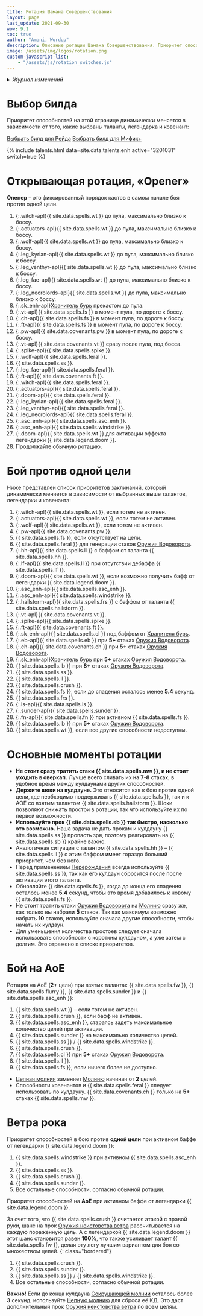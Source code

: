 ```yaml
---
title: Ротация Шамана Совершенствования
layout: page
last_update: 2021-09-30
wow: 9.1
toc: true
author: "Amani, Wordup"
description: Описание ротации Шамана Совершенствования. Приоритет способностей на этой странице динамически меняется в зависимости от того, какие выбраны таланты, легендарный предмет и ковенант.
image: /assets/img/logos/rotation.png
custom-javascript-list:
    - "/assets/js/rotation_switches.js"
---
```


<details markdown=1><summary><i>Журнал изменений</i></summary>
<br>

* **17.09.2021**: Обновлен опенер, теперь динамически меняется для любого билда.
* **20.08.2021**: Добавлен выбор билда для Мифик+ и рейда.

</details>
<p></p>

# Выбор билда

Приоритет способностей на этой странице динамически меняется в зависимости от того, какие выбраны таланты, легендарка и ковенант:

<div class="container">
  <div class="row">
    <div class="col text-center">
      <a href="/enh/rotation.html" id="raid_build_enh" button="button" class="btn btn-outline-primary guide-btn">Выбрать билд для Рейда</a>
      <a href="/enh/rotation.html" id="mplus_build_enh" button="button" class="btn btn-outline-primary guide-btn">Выбрать билд для Мифик+</a>
    </div>
  </div>
</div>

<p></p>

{% include talents.html data=site.data.talents.enh active="3201031" switch=true %}

# Открывающая ротация, «Opener»

**Опенер** – это фиксированный порядок кастов в самом начале боя против одной цели.

1. {:.witch-apl}{{ site.data.spells.wt }} до пула, максимально близко к боссу.
1. {:.actuators-apl}{{ site.data.spells.wt }} до пула, максимально близко к боссу.
1. {:.wolf-apl}{{ site.data.spells.wt }} до пула, максимально близко к боссу.
1. {:.leg_kyrian-apl}{{ site.data.spells.wt }} до пула, максимально близко к боссу.
1. {:.leg_venthyr-apl}{{ site.data.spells.wt }} до пула, максимально близко к боссу.
1. {:.leg_fae-apl}{{ site.data.spells.wt }} до пула, максимально близко к боссу.
1. {:.leg_necrolords-apl}{{ site.data.spells.wt }} до пула, максимально близко к боссу.
2. {:.sk_enh-apl}[Хранитель бурь](https://ru.wowhead.com/spell=320137) прекастом до пула.
3. {:.vt-apl}{{ site.data.spells.fs }} в момент пула, по дороге к боссу.
3. {:.ch-apl}{{ site.data.spells.fs }} в момент пула, по дороге к боссу.
3. {:.ft-apl}{{ site.data.spells.fs }} в момент пула, по дороге к боссу.
3. {:.pw-apl}{{ site.data.covenants.pw }} в момент пула, по дороге к боссу.
3. {:.vt-apl}{{ site.data.covenants.vt }} сразу после пула, под босса.
4. {:.spike-apl}{{ site.data.spells.spike }}.
5. {:.wolf-apl}{{ site.data.spells.feral }}.
6. {{ site.data.spells.ss }}.
5. {:.leg_fae-apl}{{ site.data.spells.feral }}.
7. {:.ft-apl}{{ site.data.covenants.ft }}.
5. {:.witch-apl}{{ site.data.spells.feral }}.
5. {:.actuators-apl}{{ site.data.spells.feral }}.
5. {:.doom-apl}{{ site.data.spells.feral }}.
5. {:.leg_kyrian-apl}{{ site.data.spells.feral }}.
5. {:.leg_venthyr-apl}{{ site.data.spells.feral }}.
5. {:.leg_necrolords-apl}{{ site.data.spells.feral }}.
6. {:.asc_enh-apl}{{ site.data.spells.asc_enh }}.
6. {:.asc_enh-apl}{{ site.data.spells.windstrike }}.
1. {:.doom-apl}{{ site.data.spells.wt }} для активации эффекта легендарки {{ site.data.legend.doom }}.
7. Продолжайте обычную ротацию.

# Бой против одной цели

Ниже представлен список приоритетов заклинаний, который динамически меняется в зависимости от выбранных выше талантов, легендарки и ковенанта:

1. {:.witch-apl}{{ site.data.spells.wt }}, если тотем не активен.
1. {:.actuators-apl}{{ site.data.spells.wt }}, если тотем не активен.
1. {:.wolf-apl}{{ site.data.spells.wt }}, если тотем не активен.
2. {:.pw-apl}{{ site.data.covenants.pw }}.
3. {{ site.data.spells.fs }}, если отсутствует на цели.
4. {{ site.data.spells.feral }} для генерации стаков [Оружия Водоворота](https://ru.wowhead.com/spell=187880).
16. {:.hh-apl}{{ site.data.spells.ll }} с баффом от таланта {{ site.data.spells.hh }}.
6. {:.lf-apl}{{ site.data.spells.ll }} при отсутствии дебаффа {{ site.data.spells.lf }}.
7. {:.doom-apl}{{ site.data.spells.wt }}, если возможно получить бафф от легендарки {{ site.data.legend.doom }}.
8. {:.asc_enh-apl}{{ site.data.spells.asc_enh }}.
9. {:.asc_enh-apl}{{ site.data.spells.windstrike }}.
10. {:.hailstorm-apl}{{ site.data.spells.frs }} с баффом от таланта {{ site.data.spells.hailstorm }}.
11. {:.vt-apl}{{ site.data.covenants.vt }}. 
12. {:.spike-apl}{{ site.data.spells.spike }}.
13. {:.ft-apl}{{ site.data.covenants.ft }}. 
13. {:.sk_enh-apl}{{ site.data.spells.cl }} под баффом от [Хранителя бурь](https://ru.wowhead.com/spell=320137).
14. {:.eb-apl}{{ site.data.spells.eb }} при **5+** стаках [Оружия Водоворота](https://ru.wowhead.com/spell=187880).
15. {:.ch-apl}{{ site.data.covenants.ch }} при **5+** стаках [Оружия Водоворота](https://ru.wowhead.com/spell=187880).
13. {:.sk_enh-apl}[Хранитель бурь](https://ru.wowhead.com/spell=320137) при **5+** стаках [Оружия Водоворота](https://ru.wowhead.com/spell=187880).
16. {{ site.data.spells.lb }} при **8+** стаках [Оружия Водоворота](https://ru.wowhead.com/spell=187880).
17. {{ site.data.spells.ss }}.
18. {{ site.data.spells.ll }}.
19. {{ site.data.spells.crush }}.
20. {{ site.data.spells.fs }}, если до спадения осталось менее **5.4** секунд.
21. {{ site.data.spells.frs }}. 
22. {:.is-apl}{{ site.data.spells.is }}.
23. {:.sunder-apl}{{ site.data.spells.sunder }}.
24. {:.fn-apl}{{ site.data.spells.fn }} при активном {{ site.data.spells.fs }}.
25. {{ site.data.spells.lb }} при **5+** стаках [Оружия Водоворота](https://ru.wowhead.com/spell=187880).
26. {{ site.data.spells.wt }}, если все другие способности недоступны.

# Основные моменты ротации

* **Не стоит сразу тратить стаки {{ site.data.spells.mw }}, и не стоит уходить в оверкап.** Лучше всего сливать их на **7-8** стаках, в удобное время между кулдаунами других способностей.
* **Держите шоки на кулдауне.** Это относится как к бою против одной цели, где необходимо поддерживать {{ site.data.spells.fs }}, так и к АОЕ со взятым талантом {{ site.data.spells.hailstorm }}. Шоки позволяют снижать простои в ротации, так что используйте их по первой возможности.
* **Используйте прок {{ site.data.spells.sb }} так быстро, насколько это возможно.** Наша задача не дать прокам и кулдауну {{ site.data.spells.ss }} пропасть зря, поэтому реагировать на {{ site.data.spells.sb }} крайне важно.
* Аналогичная ситуация с талантом {{ site.data.spells.hh }} – {{ site.data.spells.ll }} с этим баффом имеет гораздо больший приоритет, чем без него.
* Перед применением [Перерождения](https://ru.wowhead.com/spell=114051) всегда используйте {{ site.data.spells.ss }}, так как его кулдаун сбросится после после активации этого таланта.
* Обновляйте {{ site.data.spells.fs }}, когда до конца его спадения осталось менее **5.4** секунд, чтобы это время добавилось к новому {{ site.data.spells.fs }}.
* Не стоит тратить стаки [Оружия Водоворота](https://ru.wowhead.com/spell=187880) на [Молнию](https://ru.wowhead.com/spell=188196) сразу же, как только вы набрали **5** стаков. Так как максимум возможно набрать **10** стаков, используйте сначала другие способности, чтобы начать их кулдаун. 
* Для уменьшения количества простоев следует сначала использовать способности с коротким кулдауном, а уже затем с долгим. Это отражено в списке приоритетов.


# Бой на АоЕ

Ротация на АоЕ (**2+** цели) при взятых талантах {{ site.data.spells.fw }}, {{ site.data.spells.flurry }}, {{ site.data.spells.sunder }} и {{ site.data.spells.asc_enh }}:

1. {{ site.data.spells.wt }} – если тотем не активен.
2. {{ site.data.spells.crush }}, если бафф не активен.
3. {{ site.data.spells.asc_enh }}, стараясь задеть максимальное количество целей при активации.
5. {{ site.data.spells.sunder }} на максимально количество целей.
9. {{ site.data.spells.ss }} / {{ site.data.spells.windstrike }}.
8. {{ site.data.spells.crush }}.
7. {{ site.data.spells.cl }} при **5+** стаках [Оружия Водоворота](https://ru.wowhead.com/spell=187880).
10. {{ site.data.spells.ll }}.
11. {{ site.data.spells.fs }}, если ничего более не доступно.

* [Цепная молния](https://ru.wowhead.com/spell=188443) заменяет [Молнию](https://ru.wowhead.com/spell=188196) начиная от **2** целей.
* Способности ковенантов и {{ site.data.spells.feral }} следует использовать по кулдауну. {{ site.data.covenants.ch }} только на **5+** стаках {{ site.data.spells.mw }}.


# Ветра рока

Приоритет способностей в бою против **одной цели** при активном баффе от легендарки {{ site.data.legend.doom }}:

1. {{ site.data.spells.windstrike }} при активном {{ site.data.spells.asc_enh }}.
2. {{ site.data.spells.ss }}.
3. {{ site.data.spells.crush }}.
4. {{ site.data.spells.sunder }}.
5. Все остальные способности, согласно обычной ротации.

Приоритет способностей на **АоЕ** при активном баффе от легендарки {{ site.data.legend.doom }}.

За счет того, что {{ site.data.spells.crush }} считается атакой с правой руки, шанс на прок [Оружия неистовства ветра](https://ru.wowhead.com/spell=33757) рассчитывается на каждую пораженную цель. А с легендаркой {{ site.data.legend.doom }} этот шанс становится равен **100%**, что также усиливает талант {{ site.data.spells.fw }}, делая эту легу лучшим вариантом для боя со множеством целей. 
{: class="bordered"}

1. {{ site.data.spells.crush }}.
2. {{ site.data.spells.sunder }}.
3. {{ site.data.spells.ss }} / {{ site.data.spells.windstrike }}.
4. Все остальные способности, согласно обычной ротации.

**Важно!** Если до конца кулдауна [Сокрушающей молнии](https://ru.wowhead.com/spell=187874) осталось более **3** секунд, используйте [Цепную молнию](https://ru.wowhead.com/spell=188443) для сброса её КД. Это даст дополнительный прок [Оружия неистовства ветра](https://ru.wowhead.com/spell=33757) по всем целям.
